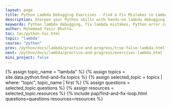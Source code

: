 ```yaml
---
layout: page
title: Python Lambda Debugging Exercises - Find & Fix Mistakes in Lambda Functions
description: Sharpen your Python skills with hands-on lambda debugging exercises. Identify and correct common errors in lambda functions with practical examples and solutions.
keywords: Python lambda debugging, fix lambda mistakes, Python error correction exercises, lambda function debugging, Python code fixing practice, common lambda errors, Python anonymous function mistakes, lambda syntax correction, Python debugging exercises, functional programming fixes, Python practice problems, lambda error detection, Python coding challenges, find bugs in lambda, Python lambda best practices
author: Muhammad Yasir Bhutta.
toc: toc/python-toc.html
topic: "lambda"
course: "python"
prev: /python/docs/lambda/practice-and-progress/true-false-lambda.html
next: /python/docs/lambda/practice-and-progress/exercises-lambda.html
mini_project: false
---
```


{% assign topic_name = "lambda" %}
{% assign topics = site.data.python.find-and-fix.topics %}
{% assign selected_topic = topics | where: "topic", topic_name | first %}
{% assign questions = selected_topic.questions %}
{% assign resources = selected_topic.resources %}
{% include pap/find-and-fix-loop.html questions=questions resources=resources %}

